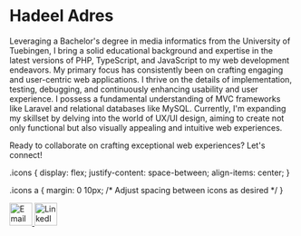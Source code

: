 # Hadeel Adres 
Leveraging a Bachelor's degree in media informatics from the University of Tuebingen, I bring a solid educational background and expertise in the
latest versions of PHP, TypeScript, and JavaScript to my web development endeavors.
My primary focus has consistently been on crafting engaging and user-centric web applications. I thrive on the details of implementation,
testing, debugging, and continuously enhancing usability and user experience. I possess a fundamental understanding of MVC frameworks like Laravel and
relational databases like MySQL.
Currently, I'm expanding my skillset by delving into the world of UX/UI design, aiming to create not only functional but also visually appealing
and intuitive web experiences.

Ready to collaborate on crafting exceptional web experiences? Let's connect!

.icons {
  display: flex;
  justify-content: space-between;
  align-items: center;
}

.icons a {
  margin: 0 10px; /* Adjust spacing between icons as desired */
}

<div class="icons">
  <a href="mailto:adres.hadeel99@gmail.com">
    <img src="https://cdn1.iconfinder.com/data/icons/google-s-logo/150/Google_Icons-02-512.png" alt="Email" width="40" height="40">
  </a>
  <a href="https://www.linkedin.com/in/hadeel-adres-8726bb191/">
    <img src="https://cdn2.iconfinder.com/data/icons/social-media-applications/64/social_media_applications_14-linkedin-64.png" alt="LinkedIn" width="40" height="40">
  </a>
</div>

